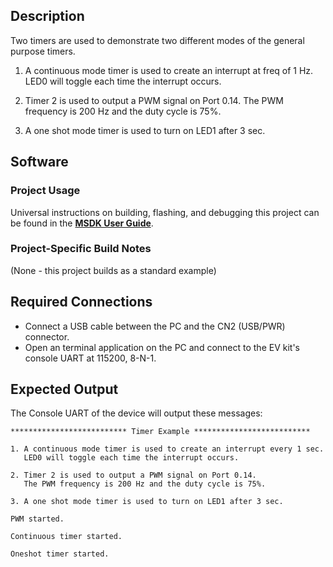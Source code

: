 ## Description

Two timers are used to demonstrate two different modes of the general purpose timers.

1. A continuous mode timer is used to create an interrupt at freq of 1 Hz. LED0 will toggle each time the interrupt occurs.

2. Timer 2 is used to output a PWM signal on Port 0.14. The PWM frequency is 200 Hz and the duty cycle is 75%.

3. A one shot mode timer is used to turn on LED1 after 3 sec.


## Software

### Project Usage

Universal instructions on building, flashing, and debugging this project can be found in the **[MSDK User Guide](https://analogdevicesinc.github.io/msdk/USERGUIDE/)**.

### Project-Specific Build Notes

(None - this project builds as a standard example)

## Required Connections

-   Connect a USB cable between the PC and the CN2 (USB/PWR) connector.
-   Open an terminal application on the PC and connect to the EV kit's console UART at 115200, 8-N-1.

## Expected Output

The Console UART of the device will output these messages:

```
************************** Timer Example **************************

1. A continuous mode timer is used to create an interrupt every 1 sec.
   LED0 will toggle each time the interrupt occurs.

2. Timer 2 is used to output a PWM signal on Port 0.14.
   The PWM frequency is 200 Hz and the duty cycle is 75%.

3. A one shot mode timer is used to turn on LED1 after 3 sec.

PWM started.

Continuous timer started.

Oneshot timer started.
```

